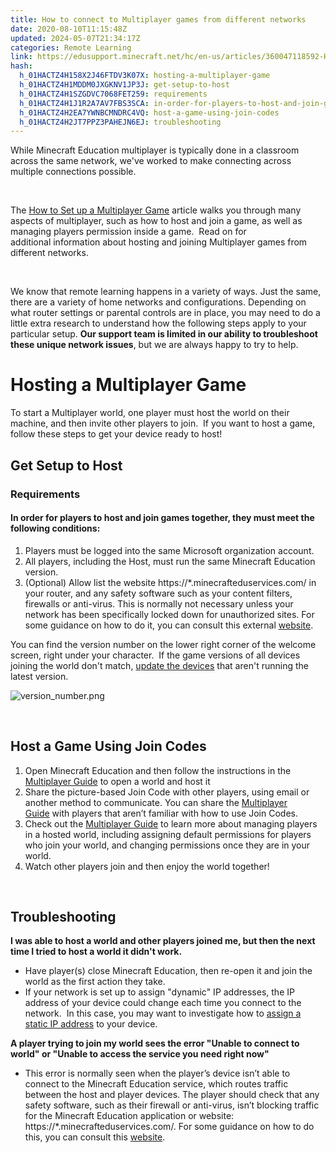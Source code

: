 ```yaml
---
title: How to connect to Multiplayer games from different networks
date: 2020-08-10T11:15:48Z
updated: 2024-05-07T21:34:17Z
categories: Remote Learning
link: https://edusupport.minecraft.net/hc/en-us/articles/360047118592-How-to-connect-to-Multiplayer-games-from-different-networks
hash:
  h_01HACTZ4H158X2J46FTDV3K07X: hosting-a-multiplayer-game
  h_01HACTZ4H1MDDM0JXGKNV1JP3J: get-setup-to-host
  h_01HACTZ4H1SZGDVC7068FET259: requirements
  h_01HACTZ4H1J1R2A7AV7FBS3SCA: in-order-for-players-to-host-and-join-games-together-they-must-meet-the-following-conditions
  h_01HACTZ4H2EA7YWNBCMNDRC4VQ: host-a-game-using-join-codes
  h_01HACTZ4H2JT7PPZ3PAHEJN6EJ: troubleshooting
---
```


While Minecraft Education multiplayer is typically done in a classroom across the same network, we've worked to make connecting across multiple connections possible. 

 

The [How to Set up a Multiplayer Game](./How-To-Set-Up-A-Multiplayer-Game.md) article walks you through many aspects of multiplayer, such as how to host and join a game, as well as managing players permission inside a game.  Read on for additional information about hosting and joining Multiplayer games from different networks.

 

We know that remote learning happens in a variety of ways. Just the same, there are a variety of home networks and configurations. Depending on what router settings or parental controls are in place, you may need to do a little extra research to understand how the following steps apply to your particular setup. **Our support team is limited in our ability to troubleshoot these unique network issues**, but we are always happy to try to help.

# Hosting a Multiplayer Game

To start a Multiplayer world, one player must host the world on their machine, and then invite other players to join.  If you want to host a game, follow these steps to get your device ready to host!

## Get Setup to Host

### Requirements

#### In order for players to host and join games together, they must meet the following conditions:

1.  Players must be logged into the same Microsoft organization account.
2.  All players, including the Host, must run the same Minecraft Education version.
3.  (Optional) Allow list the website https://\*.minecrafteduservices.com/ in your router, and any safety software such as your content filters, firewalls or anti-virus. This is normally not necessary unless your network has been specifically locked down for unauthorized sites. For some guidance on how to do it, you can consult this external [website](https://jackboxgames.happyfox.com/kb/article/28-how-to-whitelist-and-resolve-issues-in-antivirus-software-and-firewalls/). 

You can find the version number on the lower right corner of the welcome screen, right under your character.  If the game versions of all devices joining the world don't match, [update the devices](../Installation/Update-to-a-New-Version-of-Minecraft-Education.md) that aren't running the latest version.

![version_number.png](https://edusupport.minecraft.net/hc/article_attachments/360065008972)

 

## Host a Game Using Join Codes

1.  Open Minecraft Education and then follow the instructions in the [Multiplayer Guide](./How-To-Set-Up-A-Multiplayer-Game.md) to open a world and host it
2.  Share the picture-based Join Code with other players, using email or another method to communicate. You can share the [Multiplayer Guide](./How-To-Set-Up-A-Multiplayer-Game.md) with players that aren’t familiar with how to use Join Codes.
3.  Check out the [Multiplayer Guide](./How-To-Set-Up-A-Multiplayer-Game.md) to learn more about managing players in a hosted world, including assigning default permissions for players who join your world, and changing permissions once they are in your world.
4.  Watch other players join and then enjoy the world together!

 

## Troubleshooting

**I was able to host a world and other players joined me, but then the next time I tried to host a world it didn't work.**

- Have player(s) close Minecraft Education, then re-open it and join the world as the first action they take.
- If your network is set up to assign "dynamic" IP addresses, the IP address of your device could change each time you connect to the network.  In this case, you may want to investigate how to [assign a static IP address](#h_7ce95955-d3c1-4379-8cd7-6abc6ac48ffa) to your device.

**A player trying to join my world sees the error "Unable to connect to world" or "Unable to access the service you need right now"**

- This error is normally seen when the player’s device isn’t able to connect to the Minecraft Education service, which routes traffic between the host and player devices. The player should check that any safety software, such as their firewall or anti-virus, isn’t blocking traffic for the Minecraft Education application or website: https://\*.minecrafteduservices.com/. For some guidance on how to do this, you can consult this [website](https://jackboxgames.happyfox.com/kb/article/28-how-to-whitelist-and-resolve-issues-in-antivirus-software-and-firewalls/).
